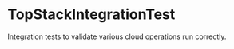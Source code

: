 TopStackIntegrationTest
=======================

Integration tests to validate various cloud operations run correctly.
